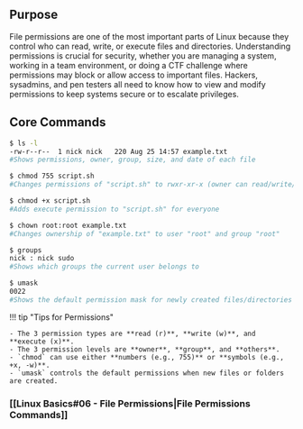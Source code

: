 ## Purpose
File permissions are one of the most important parts of Linux because they control who can read, write, or execute files and directories. Understanding permissions is crucial for security, whether you are managing a system, working in a team environment, or doing a CTF challenge where permissions may block or allow access to important files. Hackers, sysadmins, and pen testers all need to know how to view and modify permissions to keep systems secure or to escalate privileges.

## Core Commands
```bash
$ ls -l
-rw-r--r--  1 nick nick   220 Aug 25 14:57 example.txt
#Shows permissions, owner, group, size, and date of each file

$ chmod 755 script.sh
#Changes permissions of "script.sh" to rwxr-xr-x (owner can read/write/execute, group and others can read/execute)

$ chmod +x script.sh
#Adds execute permission to "script.sh" for everyone

$ chown root:root example.txt
#Changes ownership of "example.txt" to user "root" and group "root"

$ groups
nick : nick sudo
#Shows which groups the current user belongs to

$ umask
0022
#Shows the default permission mask for newly created files/directories
```

!!! tip "Tips for Permissions"  

	- The 3 permission types are **read (r)**, **write (w)**, and **execute (x)**.  
	- The 3 permission levels are **owner**, **group**, and **others**.  
	- `chmod` can use either **numbers (e.g., 755)** or **symbols (e.g., +x, -w)**.  
	- `umask` controls the default permissions when new files or folders are created.

### [[Linux Basics#06 - File Permissions|File Permissions Commands]]